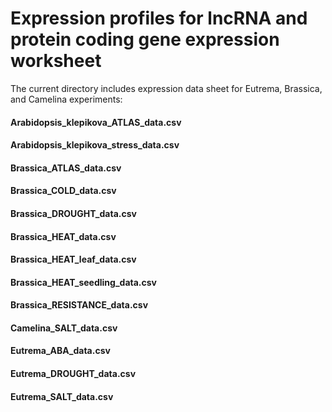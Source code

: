 # Expression profiles for lncRNA and protein coding gene expression worksheet

The current directory includes expression data sheet for Eutrema, Brassica, and Camelina experiments:

#### Arabidopsis_klepikova_ATLAS_data.csv
#### Arabidopsis_klepikova_stress_data.csv
#### Brassica_ATLAS_data.csv
#### Brassica_COLD_data.csv
#### Brassica_DROUGHT_data.csv
#### Brassica_HEAT_data.csv
#### Brassica_HEAT_leaf_data.csv
#### Brassica_HEAT_seedling_data.csv
#### Brassica_RESISTANCE_data.csv
#### Camelina_SALT_data.csv
#### Eutrema_ABA_data.csv
#### Eutrema_DROUGHT_data.csv
#### Eutrema_SALT_data.csv

